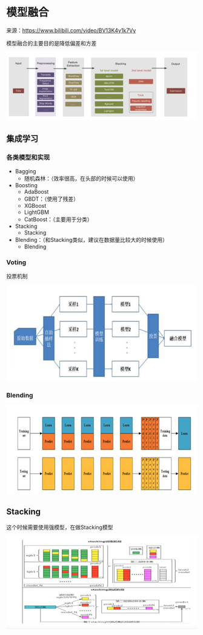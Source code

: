 # 模型融合

来源：https://www.bilibili.com/video/BV13K4y1k7Vy

模型融合的主要目的是降低偏差和方差


![image-20200501101658533](images/image-20200501101658533.png)

## 集成学习

### 各类模型和实现

- Bagging
  - 随机森林：（效率很高，在头部的时候可以使用）
- Boosting
  - AdaBoost
  - GBDT：（使用了残差）
  - XGBoost
  - LightGBM
  - CatBoost：（主要用于分类）
- Stacking
  - Stacking
- Blending：（和Stacking类似，建议在数据量比较大的时候使用）
  - Blending

### Voting

投票机制


![image-20200501095513508](images/image-20200501095513508.png)

### Blending


![image-20200501095550657](images/image-20200501095550657.png)

## Stacking

这个时候需要使用强模型，在做Stacking模型


![image-20200501095646554](images/image-20200501095646554.png)
